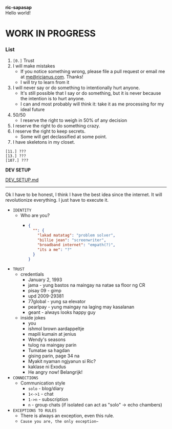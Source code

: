 **ric-sapasap**  
Hello world!

# WORK IN PROGRESS


### List
1. `[0.]` Trust
2. I will make mistakes 
   - If you notice something wrong, please file a pull request or email me at [me@ricjanus.com](mailto:me@ricjanus.com). Thanks!
   - I will try to learn from it
3. I will never say or do something to intentionally hurt anyone.
   - It's still possible that I say or do something, but it is never because the intention is to hurt anyone.
   - I can and most probably will think it: take it as me processing for my ideal future
4. 50/50
   - I reserve the right to weigh in 50% of any decision
5. I reserve the right to do something crazy.
6. I reserve the right to keep secrets.
   - Some will get declassified at some point.
7. I have skeletons in my closet.

`[11.] ???`  
`[13.] ???`  
`[107.] ???`

**DEV SETUP**

[DEV_SETUP.md](public%2Fdocs%2FDEV_SETUP.md)

--------------------------------------------

Ok I have to be honest, I think I have
the best idea since the internet. It will revolutionize
everything. I just have to execute it.

- `IDENTITY`
  - Who are you?
    - ```json
      {
        "": {
          "lakad matatag": "problem solver",
          "billie jean": "screenwriter",
          "broadband internet": "empath(?)",
          "its a me": "?"
        }
      }
      ```
- `TRUST`
  - credentials
    - January 2, 1993
    - jama - yung bastos na maingay na natae sa floor ng CR
    - pisay 09 - gimp
    - upd 2009-29381
    - 77global - yung sa elevator
    - pearlpay - yung maingay na laging may kasalanan
    - geant - always looks happy guy
  - inside jokes
    - you
    - ishmol brown aardappeltje
    - mapili kumain at jenius
    - Wendy's seasons
    - tulog na maingay parin
    - Tumatae sa hagdan
    - gising parin, page 34 na 
    - Myakit nyaman ngjyanun si Ric?
    - kaklase ni Exodus
    - He angry now! Belangrijk!
- `CONNECTIONS`
  - Communication style
    - `solo` - blog/diary
    - `1<->1` - chat
    - `1->n` - subscription
    - `n` - group chats (if isolated can act as "solo" -> echo chambers)
- `EXCEPTIONS TO RULES`
  - There is always an exception, even this rule.
  - `Cause you are, the only exception~`
